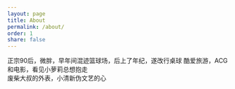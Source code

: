 ```yaml
---
layout: page
title: About
permalink: /about/
order: 1
share: false
---
```


正宗90后，微胖，早年间混迹篮球场，后上了年纪，遂改行桌球 
酷爱旅游，ACG和电影，看见小萝莉总想抱走  
废柴大叔的外表，小清新伪文艺的心  

